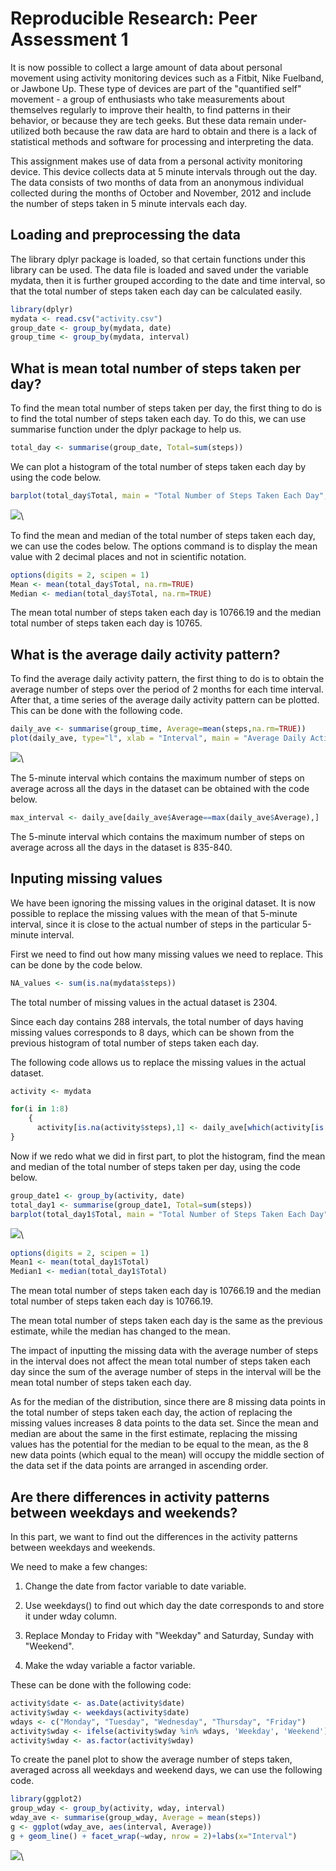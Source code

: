 # Reproducible Research: Peer Assessment 1

It is now possible to collect a large amount of data about personal movement using activity monitoring devices such as a Fitbit, Nike Fuelband, or Jawbone Up. These type of devices are part of the "quantified self" movement - a group of enthusiasts who take measurements about themselves regularly to improve their health, to find patterns in their behavior, or because they are tech geeks. But these data remain under-utilized both because the raw data are hard to obtain and there is a lack of statistical methods and software for processing and interpreting the data.

This assignment makes use of data from a personal activity monitoring device. This device collects data at 5 minute intervals through out the day. The data consists of two months of data from an anonymous individual collected during the months of October and November, 2012 and include the number of steps taken in 5 minute intervals each day.

## Loading and preprocessing the data

The library dplyr package is loaded, so that certain functions under this library can be used. The data file is loaded and saved under the variable mydata, then it is further grouped according to the date and time interval, so that the total number of steps taken each day can be calculated easily.


```r
library(dplyr)
mydata <- read.csv("activity.csv")
group_date <- group_by(mydata, date)
group_time <- group_by(mydata, interval)
```

## What is mean total number of steps taken per day?

To find the mean total number of steps taken per day, the first thing to do is to find the total number of steps taken each day. To do this, we can use summarise function under the dplyr package to help us.


```r
total_day <- summarise(group_date, Total=sum(steps))
```

We can plot a histogram of the total number of steps taken each day by using the code below.


```r
barplot(total_day$Total, main = "Total Number of Steps Taken Each Day", xlab = "Day", names.arg = total_day$date, ylab = "Total Number of Steps")
```

![](PA1_template_files/figure-html/unnamed-chunk-3-1.png)\

To find the mean and median of the total number of steps taken each day, we can use the codes below. The options command is to display the mean value with 2 decimal places and not in scientific notation.


```r
options(digits = 2, scipen = 1)
Mean <- mean(total_day$Total, na.rm=TRUE)
Median <- median(total_day$Total, na.rm=TRUE)
```

The mean total number of steps taken each day is 10766.19 and the median total number of steps taken each day is 10765.

## What is the average daily activity pattern?

To find the average daily activity pattern, the first thing to do is to obtain the average number of steps over the period of 2 months for each time interval. After that, a time series of the average daily activity pattern can be plotted. This can be done with the following code. 


```r
daily_ave <- summarise(group_time, Average=mean(steps,na.rm=TRUE))
plot(daily_ave, type="l", xlab = "Interval", main = "Average Daily Activity Pattern")
```

![](PA1_template_files/figure-html/unnamed-chunk-5-1.png)\

The 5-minute interval which contains the maximum number of steps on average across all the days in the dataset can be obtained with the code below.


```r
max_interval <- daily_ave[daily_ave$Average==max(daily_ave$Average),]
```

The 5-minute interval which contains the maximum number of steps on average across all the days in the dataset is 835-840.

## Inputing missing values

We have been ignoring the missing values in the original dataset. It is now possible to replace the missing values with the mean of that 5-minute interval, since it is close to the actual number of steps in the particular 5-minute interval.

First we need to find out how many missing values we need to replace. This can be done by the code below.


```r
NA_values <- sum(is.na(mydata$steps))
```

The total number of missing values in the actual dataset is 2304.

Since each day contains 288 intervals, the total number of days having missing values corresponds to 8 days, which can be shown from the previous histogram of total number of steps taken each day.

The following code allows us to replace the missing values in the actual dataset.


```r
activity <- mydata

for(i in 1:8)
    {
      activity[is.na(activity$steps),1] <- daily_ave[which(activity[is.na(activity$steps),3] == daily_ave$interval),2]   
}
```

Now if we redo what we did in first part, to plot the histogram, find the mean and median of the total number of steps taken per day, using the code below.


```r
group_date1 <- group_by(activity, date)
total_day1 <- summarise(group_date1, Total=sum(steps))
barplot(total_day1$Total, main = "Total Number of Steps Taken Each Day", xlab = "Day", names.arg = total_day1$date, ylab = "Total Number of Steps")
```

![](PA1_template_files/figure-html/unnamed-chunk-9-1.png)\

```r
options(digits = 2, scipen = 1)
Mean1 <- mean(total_day1$Total)
Median1 <- median(total_day1$Total)
```

The mean total number of steps taken each day is 10766.19 and the median total number of steps taken each day is 10766.19.

The mean total number of steps taken each day is the same as the previous estimate, while the median has changed to the mean. 

The impact of inputting the missing data with the average number of steps in the interval does not affect the mean total number of steps taken each day since the sum of the average number of steps in the interval will be the mean total number of steps taken each day. 

As for the median of the distribution, since there are 8 missing data points in the total number of steps taken each day, the action of replacing the missing values increases 8 data points to the data set. Since the mean and median are about the same in the first estimate, replacing the missing values has the potential for the median to be equal to the mean, as the 8 new data points (which equal to the mean) will occupy the middle section of the data set if the data points are arranged in ascending order.

## Are there differences in activity patterns between weekdays and weekends?

In this part, we want to find out the differences in the activity patterns between weekdays and weekends. 

We need to make a few changes:

1. Change the date from factor variable to date variable.

2. Use weekdays() to find out which day the date corresponds to and store it under wday column.

3. Replace Monday to Friday with "Weekday" and Saturday, Sunday with "Weekend".

4. Make the wday variable a factor variable.

These can be done with the following code:

```r
activity$date <- as.Date(activity$date)
activity$wday <- weekdays(activity$date)
wdays <- c("Monday", "Tuesday", "Wednesday", "Thursday", "Friday")
activity$wday <- ifelse(activity$wday %in% wdays, 'Weekday', 'Weekend')
activity$wday <- as.factor(activity$wday)
```

To create the panel plot to show the average number of steps taken, averaged across all weekdays and weekend days, we can use the following code.


```r
library(ggplot2)
group_wday <- group_by(activity, wday, interval)
wday_ave <- summarise(group_wday, Average = mean(steps))
g <- ggplot(wday_ave, aes(interval, Average))
g + geom_line() + facet_wrap(~wday, nrow = 2)+labs(x="Interval")
```

![](PA1_template_files/figure-html/unnamed-chunk-11-1.png)\
